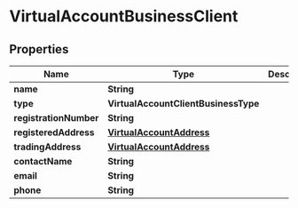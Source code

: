 

# VirtualAccountBusinessClient


## Properties

Name | Type | Description | Notes
------------ | ------------- | ------------- | -------------
**name** | **String** |  | 
**type** | **VirtualAccountClientBusinessType** |  | 
**registrationNumber** | **String** |  | 
**registeredAddress** | [**VirtualAccountAddress**](VirtualAccountAddress.md) |  | 
**tradingAddress** | [**VirtualAccountAddress**](VirtualAccountAddress.md) |  |  [optional]
**contactName** | **String** |  | 
**email** | **String** |  | 
**phone** | **String** |  | 



